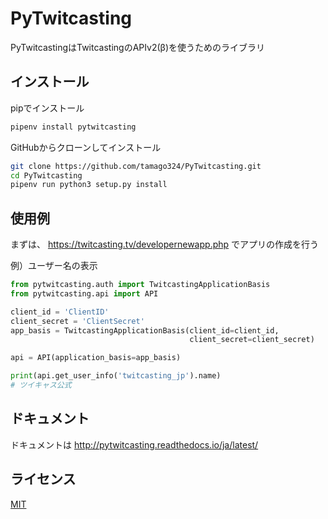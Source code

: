 # PyTwitcasting

PyTwitcastingはTwitcastingのAPIv2(β)を使うためのライブラリ

## インストール

pipでインストール

```sh
pipenv install pytwitcasting
```

GitHubからクローンしてインストール

```sh
git clone https://github.com/tamago324/PyTwitcasting.git
cd PyTwitcasting
pipenv run python3 setup.py install
```

## 使用例

まずは、 https://twitcasting.tv/developernewapp.php でアプリの作成を行う

例）ユーザー名の表示

```python
from pytwitcasting.auth import TwitcastingApplicationBasis
from pytwitcasting.api import API

client_id = 'ClientID'
client_secret = 'ClientSecret'
app_basis = TwitcastingApplicationBasis(client_id=client_id,
                                        client_secret=client_secret)

api = API(application_basis=app_basis)

print(api.get_user_info('twitcasting_jp').name)
# ツイキャス公式
```

## ドキュメント

ドキュメントは http://pytwitcasting.readthedocs.io/ja/latest/

## ライセンス

[MIT](https://choosealicense.com/licenses/mit/)
